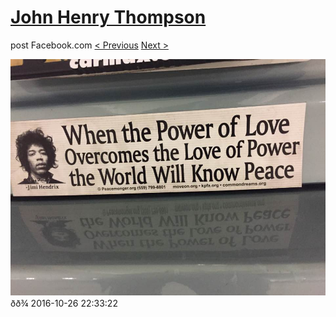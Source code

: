 # [John Henry Thompson](../README.md)
post Facebook.com
[< Previous](2016-11-04-1.md) [Next >](2016-10-20-3.md)

[![](../media/2016-10-26/Timeline-Photos.jpg)](../README.md)
ðð¾
2016-10-26 22:33:22